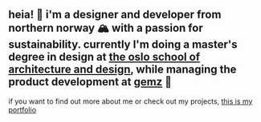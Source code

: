 ## heia! 👋 i'm a designer and developer from northern norway 🏔️ with a passion for sustainability. currently I'm doing a master's degree in design at [the oslo school of architecture and design](https://aho.no/en), while managing the product development at [gemz](https://gemz.fashion) 💃

if you want to find out more about me or check out my projects, [this is my portfolio](https://astridmathilde.no)
